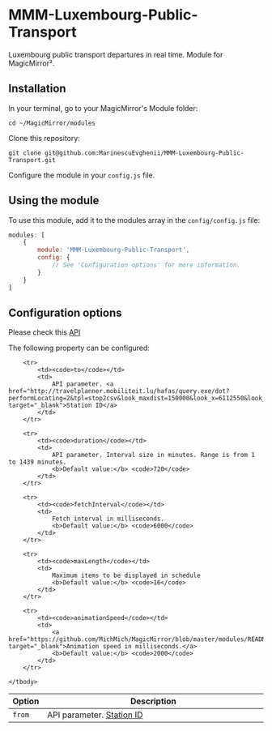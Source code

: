# MMM-Luxembourg-Public-Transport
Luxembourg public transport departures in real time. Module for MagicMirror².

## Installation

In your terminal, go to your MagicMirror's Module folder:
````
cd ~/MagicMirror/modules
````

Clone this repository:
````
git clone git@github.com:MarinescuEvghenii/MMM-Luxembourg-Public-Transport.git
````

Configure the module in your `config.js` file.

## Using the module

To use this module, add it to the modules array in the `config/config.js` file:
````javascript
modules: [
	{
		module: 'MMM-Luxembourg-Public-Transport',
		config: {
			// See 'Configuration options' for more information.
		}
	}
]
````

## Configuration options
Please check this <a href="https://data.public.lu/en/datasets/arrets-de-transport-public-et-departs-en-temps-reel/" target="_blank">API</a>

The following property can be configured:

<table width="100%">
	<thead>
		<tr>
			<th>Option</th>
			<th width="100%">Description</th>
		</tr>
	<thead>
	<tbody>
		<tr>
			<td><code>from</code></td>
			<td>
				API parameter. <a href="http://travelplanner.mobiliteit.lu/hafas/query.exe/dot?performLocating=2&tpl=stop2csv&look_maxdist=150000&look_x=6112550&look_y=49610700&stationProxy=yes" target="_blank">Station ID</a>
			</td>
		</tr>

		<tr>
			<td><code>to</code></td>
			<td>
				API parameter. <a href="http://travelplanner.mobiliteit.lu/hafas/query.exe/dot?performLocating=2&tpl=stop2csv&look_maxdist=150000&look_x=6112550&look_y=49610700&stationProxy=yes" target="_blank">Station ID</a>
			</td>
		</tr>

		<tr>
			<td><code>duration</code></td>
			<td>
				API parameter. Interval size in minutes. Range is from 1 to 1439 minutes.
				<b>Default value:</b> <code>720</code>
			</td>
		</tr>

		<tr>
			<td><code>fetchInterval</code></td>
			<td>
				Fetch interval in milliseconds.
				<b>Default value:</b> <code>6000</code>
			</td>
		</tr>

		<tr>
			<td><code>maxLength</code></td>
			<td>
				Maximum items to be displayed in schedule
				<b>Default value:</b> <code>16</code>
			</td>
		</tr>

		<tr>
			<td><code>animationSpeed</code></td>
			<td>
				<a href="https://github.com/MichMich/MagicMirror/blob/master/modules/README.md#thisupdatedomspeed" target="_blank">Animation speed in milliseconds.</a>
				<b>Default value:</b> <code>2000</code>
			</td>
		</tr>

	</tbody>
</table>
